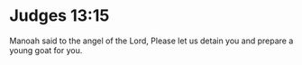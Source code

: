 # Judges 13:15

Manoah said to the angel of the Lord, Please let us detain you and prepare a young goat for you.
